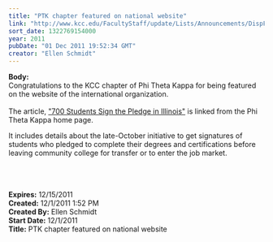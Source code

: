 ```yaml
---
title: "PTK chapter featured on national website"
link: "http://www.kcc.edu/FacultyStaff/update/Lists/Announcements/DispForm.aspx?ID=536"
sort_date: 1322769154000
year: 2011
pubDate: "01 Dec 2011 19:52:34 GMT"
creator: "Ellen Schmidt"
---
```


<div><b>Body:</b> <div class=ExternalClass3FFAD0E000D14824925B4BFB2415CED5><div>Congratulations to the KCC chapter of Phi Theta Kappa for being featured on the website of the international organization.</div>
<div> </div>
<div>The article, <a href="http://www.ptk.org/?q=news/kankakee">&quot;700 Students Sign the Pledge in Illinois&quot;</a> is linked from the Phi Theta Kappa home page.</div>
<p>It includes details about the late-October initiative to get signatures of students who pledged to complete their degrees and certifications before leaving community college for transfer or to enter the job market.</p>
<div> </div>
<div><br> </div></div></div>
<div><b>Expires:</b> 12/15/2011</div>
<div><b>Created:</b> 12/1/2011 1:52 PM</div>
<div><b>Created By:</b> Ellen Schmidt</div>
<div><b>Start Date:</b> 12/1/2011</div>
<div><b>Title:</b> PTK chapter featured on national website</div>
